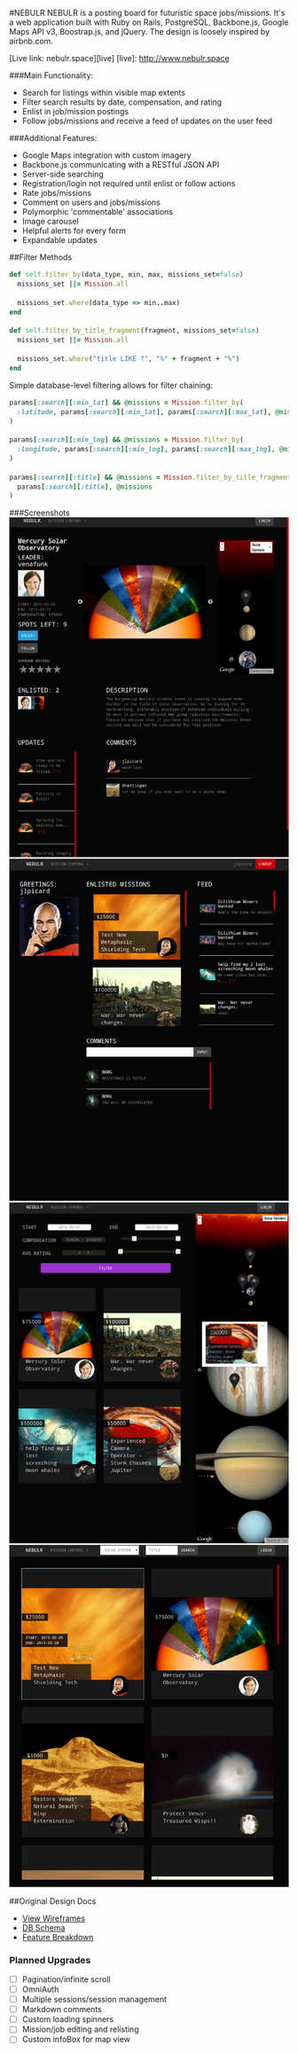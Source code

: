 #NEBULR
NEBULR is a posting board for futuristic space jobs/missions.
It's a web application built with Ruby on Rails, PostgreSQL, Backbone.js, Google Maps API v3, Boostrap.js, and jQuery. The design is loosely inspired by airbnb.com.

[Live link: nebulr.space][live]
[live]: http://www.nebulr.space

###Main Functionality:
* Search for listings within visible map extents
* Filter search results by date, compensation, and rating
* Enlist in job/mission postings
* Follow jobs/missions and receive a feed of updates on the user feed

###Additional Features:
* Google Maps integration with custom imagery
* Backbone.js communicating with a RESTful JSON API
* Server-side searching
* Registration/login not required until enlist or follow actions
* Rate jobs/missions
* Comment on users and jobs/missions
* Polymorphic 'commentable' associations
* Image carousel
* Helpful alerts for every form
* Expandable updates

##Filter Methods
```ruby
def self.filter_by(data_type, min, max, missions_set=false)
  missions_set ||= Mission.all

  missions_set.where(data_type => min..max)
end

def self.filter_by_title_fragment(fragment, missions_set=false)
  missions_set ||= Mission.all

  missions_set.where("title LIKE ?", "%" + fragment + "%")
end
```
Simple database-level filtering allows for filter chaining:
```ruby
params[:search][:min_lat] && @missions = Mission.filter_by(
  :latitude, params[:search][:min_lat], params[:search][:max_lat], @missions
)

params[:search][:min_lng] && @missions = Mission.filter_by(
  :longitude, params[:search][:min_lng], params[:search][:max_lng], @missions
)

params[:search][:title] && @missions = Mission.filter_by_title_fragment(
  params[:search][:title], @missions
)
```
###Screenshots
![mission/job](/app/assets/images/mission_show.jpg)
![user](/app/assets/images/user_show.jpg)
![search](/app/assets/images/mission_search.jpg)
![browse](/app/assets/images/mission_browse.jpg)

##Original Design Docs
* [View Wireframes][views]
* [DB Schema][schema]
* [Feature Breakdown][breakdown]

[views]: ./docs/views.md
[schema]: ./docs/schema.md
[breakdown]: ./docs/feature_breakdown.md

### Planned Upgrades
- [ ] Pagination/infinite scroll
- [ ] OmniAuth
- [ ] Multiple sessions/session management
- [ ] Markdown comments
- [ ] Custom loading spinners
- [ ] Mission/job editing and relisting
- [ ] Custom infoBox for map view
